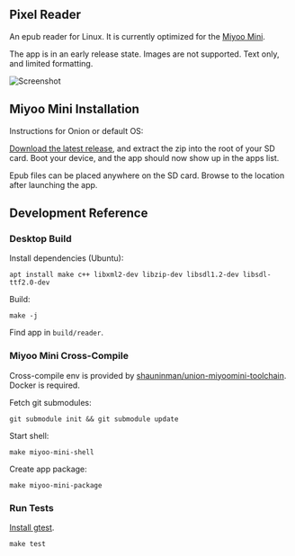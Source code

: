 ## Pixel Reader

An epub reader for Linux. It is currently optimized for the [Miyoo Mini](https://retrogamecorps.com/2022/05/15/miyoo-mini-v2-guide/).

The app is in an early release state. Images are not supported. Text only, and limited formatting.

![Screenshot](resources/demo.gif)

## Miyoo Mini Installation

Instructions for Onion or default OS:

[Download the latest release](https://github.com/ealang/pixel-reader/releases), and extract the zip into the root of your SD card. Boot your device, and the app should now show up in the apps list.

Epub files can be placed anywhere on the SD card. Browse to the location after launching the app.

## Development Reference

### Desktop Build

Install dependencies (Ubuntu):
```
apt install make c++ libxml2-dev libzip-dev libsdl1.2-dev libsdl-ttf2.0-dev
```

Build:
```
make -j
```

Find app in `build/reader`.

### Miyoo Mini Cross-Compile

Cross-compile env is provided by [shauninman/union-miyoomini-toolchain](https://github.com/shauninman/union-miyoomini-toolchain). Docker is required.

Fetch git submodules:
```
git submodule init && git submodule update
```

Start shell:
```
make miyoo-mini-shell
```

Create app package:
```
make miyoo-mini-package
```

### Run Tests

[Install gtest](https://github.com/google/googletest/blob/main/googletest/README.md).

```
make test
```
